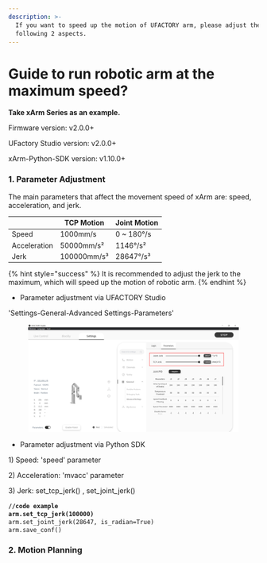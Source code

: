 ```yaml
---
description: >-
  If you want to speed up the motion of UFACTORY arm, please adjust the
  following 2 aspects.
---
```


# Guide to run robotic arm at the maximum speed?

**Take xArm Series as an example.**

Firmware version: v2.0.0+

UFactory Studio version: v2.0.0+

xArm-Python-SDK version: v1.10.0+



### 1. Parameter Adjustment

The main parameters that affect the movement speed of xArm are: speed, acceleration, and jerk.

|              | TCP Motion  | Joint Motion |
| ------------ | ----------- | ------------ |
| Speed        | 1000mm/s    | 0 \~ 180°/s  |
| Acceleration | 50000mm/s²  | 1146°/s²     |
| Jerk         | 100000mm/s³ | 28647°/s³    |

{% hint style="success" %}
It is recommended to adjust the jerk to the maximum, which will speed up the motion of robotic arm.
{% endhint %}

* Parameter adjustment via UFACTORY Studio

'Settings-General-Advanced Settings-Parameters'

<figure><img src="../.gitbook/assets/image (7).png" alt=""><figcaption></figcaption></figure>

* Parameter adjustment via Python SDK

1\) Speed: 'speed' parameter

2\) Acceleration: 'mvacc' parameter

3\) Jerk: set\_tcp\_jerk() , set\_joint\_jerk()

<pre><code><strong>//code example
</strong><strong>arm.set_tcp_jerk(100000)
</strong>arm.set_joint_jerk(28647, is_radian=True)
arm.save_conf()
</code></pre>



### 2. Motion Planning

